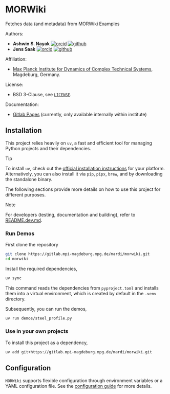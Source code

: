 # MORWiki

<!-- SPHINX-START -->

Fetches data (and metadata) from MORWiki Examples

Authors:
- **Ashwin S. Nayak**
  [![orcid](https://img.shields.io/badge/%20-orcid-black?logo=orcid&style=plastic)](https://orcid.org/0000-0002-9855-2377)
  [![github](https://img.shields.io/badge/%20-gitlab-black?logo=gitlab&style=plastic)](https://gitlab.mpi-magdeburg.mpg.de/anayak)
- **Jens Saak**
  [![orcid](https://img.shields.io/badge/%20-orcid-black?logo=orcid&style=plastic)](https://orcid.org/0000-0001-5567-9637)
  [![github](https://img.shields.io/badge/%20-gitlab-black?logo=gitlab&style=plastic)](https://gitlab.mpi-magdeburg.mpg.de/saak)

Affiliation:
  - [Max Planck Institute for Dynamics of Complex Technical Systems](https://www.mpi-magdeburg.mpg.de), Magdeburg, Germany.

License:
  - BSD 3-Clause, see [`LICENSE`](LICENSE).

Documentation:
  - [Gitlab Pages](http://morwiki-515d88.pages.csc.mpi-magdeburg.mpg.de/index.html) (currently, only available internally within institute)

## Installation

This project relies heavily on `uv`, a fast and efficient tool for managing Python projects and their dependencies.

> [!tip]
> To install `uv`, check out the [official installation instructions](https://docs.astral.sh/uv/getting-started/installation/) for your platform. Alternatively, you can also install it via `pip`, `pipx`, `brew`, and by downloading the standalone binary.

The following sections provide more details on how to use this project for different purposes.

> [!note]
> For developers (testing, documentation and building), refer to [README.dev.md](README.dev.md).

### Run Demos
First clone the repository

```bash
git clone https://gitlab.mpi-magdeburg.mpg.de/mardi/morwiki.git
cd morwiki
```

Install the required dependencies,

```bash
uv sync
```
This command reads the dependencies from `pyproject.toml` and installs them into a virtual environment, which is created by default in the `.venv` directory.

Subsequently, you can run the demos,

```bash
uv run demos/steel_profile.py
```

### Use in your own projects

To install this project as a dependency,

```bash
uv add git+https://gitlab.mpi-magdeburg.mpg.de/mardi/morwiki.git
```

## Configuration

`MORWiki` supports flexible configuration through environment variables or a YAML configuration file. See the [configuration guide](CONFIGURE.md) for more details.
